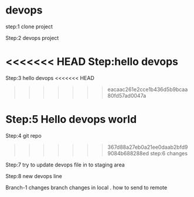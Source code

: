 # devops

step:1 clone project

Step:2 devops project

<<<<<<< HEAD
Step:hello devops
=======
Step:3 hello devops
<<<<<<< HEAD
>>>>>>> eacaac261e2cce1b436d5b9bcaa80fd57ad0047a


Step:5 Hello devops world
=======

Step:4  git repo
>>>>>>> 367d88a27eb0a21ee0daab2bfd99084b688288ed
step:6   changes


Step:7
try to update devops file in to staging area


Step:8
new devops line

Branch-1 changes
 branch changes in local . how to send to remote





